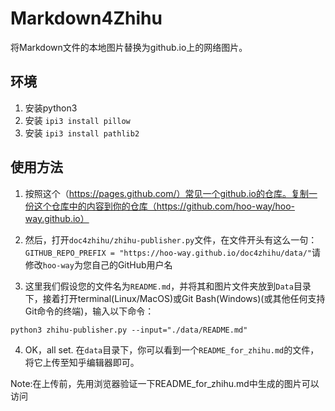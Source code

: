 # Markdown4Zhihu

将Markdown文件的本地图片替换为github.io上的网络图片。

## 环境
1. 安装python3
2. 安装 `ipi3 install pillow `
3. 安装 `ipi3 install pathlib2 `

## 使用方法

1. 按照这个（https://pages.github.com/）常见一个github.io的仓库。复制一份这个仓库中的内容到你的仓库（https://github.com/hoo-way/hoo-way.github.io）

2. 然后，打开`doc4zhihu/zhihu-publisher.py`文件，在文件开头有这么一句：`GITHUB_REPO_PREFIX = "https://hoo-way.github.io/doc4zhihu/data/"`请修改`hoo-way`为您自己的GitHub用户名

3. 这里我们假设您的文件名为`README.md`，并将其和图片文件夹放到`Data`目录下，接着打开terminal(Linux/MacOS)或Git Bash(Windows)(或其他任何支持Git命令的终端)，输入以下命令：

`python3 zhihu-publisher.py --input="./data/README.md"`

4. OK，all set. 在`data`目录下，你可以看到一个`README_for_zhihu.md`的文件，将它上传至知乎编辑器即可。

Note:在上传前，先用浏览器验证一下README_for_zhihu.md中生成的图片可以访问
